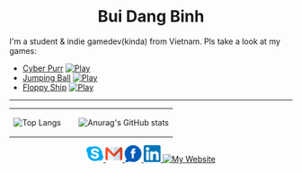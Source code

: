 <h1 align="center">Bui Dang Binh</h1> 

<p>I'm a student & indie gamedev(kinda) from Vietnam. Pls take a look at my games:</p>

- [Cyber Purr](https://github.com/dunkbing/cyber-purr)
[![Play](https://img.shields.io/badge/HTML5-E34F26?style=for-the-badge&logo=html5&logoColor=white)](https://unity3d.com)
- [Jumping Ball](https://github.com/dunkbing/mah-ball)
[![Play](https://img.shields.io/badge/Google_Play-414141?style=flat&logo=google-play)](https://play.google.com/store/apps/details?id=com.dunkbing.JumpingBall)
- [Floppy Ship](https://github.com/dunkbing/mah-ball)
[![Play](https://img.shields.io/badge/Google_Play-414141?style=flat&logo=google-play)](https://play.google.com/store/apps/details?id=com.dunkbing.FloppyShip)
---
<table width="100%">
  <td valign="top" width="40%">

  ![Top Langs](https://github-readme-stats.vercel.app/api/top-langs/?username=dunkbing&theme=dark&label=PROFILE+VIEWS) 
  
  </td>
  <td valign="top" width="60%">
  
  ![Anurag's GitHub stats](https://github-readme-stats.vercel.app/api?username=dunkbing&theme=vue-dark&show_icons=true)
  
  </td>
  </tr>
</table>

<p align="center">
  <a href="https://join.skype.com/invite/Y9I2egFWVxQB" target="_blank">
    <img alt="Skype me" src="assets/skype.png" width="30" />
  </a>
  <a href="mailto:dangbinh4869@gmail.co" target="_blank">
    <img alt="Email me" src="assets/gmail.png" width="30" />
  </a>
  <a href="https://www.facebook.com/dunkbing.kudo/" target="_blank">
    <img alt="My Facebook" src="assets/fb.png" width="30" />
  </a>
  <a href="https://www.linkedin.com/in/binh-bui-20a28a18a/" target="_blank">
    <img alt="My LinkedIn" src="assets/linkedin.png" width="30" />
  </a>
  <a href="https://dunkbing.github.io/" target="_blank">
    <img alt="My Website" src="https://img.shields.io/badge/My%20Website-brown">
  </a>
</p>
